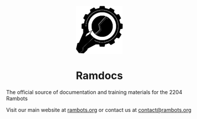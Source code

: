 <div style="text-align: center">
    <img src="assets/logo.svg" alt="RamBots Logo" style="width:25%"/>
    <br>
	<h1> 
		<strong>Ramdocs</strong>
	</h1>
</div>
The official source of documentation and training materials for the 2204 Rambots

Visit our main website at [rambots.org](https://rambots.org) or contact us at [contact@rambots.org](mailto:cotact@rambots.org)